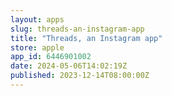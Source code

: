 ```yaml
---
layout: apps
slug: threads-an-instagram-app
title: "Threads, an Instagram app"
store: apple
app_id: 6446901002
date: 2024-05-06T14:02:19Z
published: 2023-12-14T08:00:00Z
---
```

